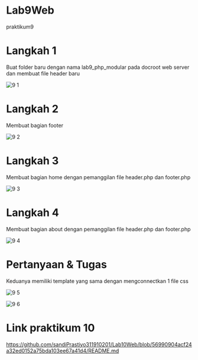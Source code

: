 # Lab9Web
praktikum9

# Langkah 1
Buat folder baru dengan nama lab9_php_modular pada docroot web server dan membuat file header baru

![9 1](https://user-images.githubusercontent.com/81818405/121774935-ef08a000-cbae-11eb-989a-f099cf29708d.PNG)

# Langkah 2
Membuat bagian footer

![9 2](https://user-images.githubusercontent.com/81818405/121774979-1bbcb780-cbaf-11eb-9478-6fe490f025bc.PNG)

# Langkah 3
Membuat bagian home dengan pemanggilan file header.php dan footer.php

![9 3](https://user-images.githubusercontent.com/81818405/121775006-43ac1b00-cbaf-11eb-97c1-5f3e752b24fe.PNG)

# Langkah 4
Membuat bagian about dengan pemanggilan file header.php dan footer.php

![9 4](https://user-images.githubusercontent.com/81818405/121775036-6a6a5180-cbaf-11eb-9c55-e7a8b746ebb1.PNG)

# Pertanyaan & Tugas
Keduanya memiliki template yang sama dengan mengconnectkan 1 file css

![9 5](https://user-images.githubusercontent.com/81818405/121775198-5a9f3d00-cbb0-11eb-96cc-63bd6b90c894.PNG)

![9 6](https://user-images.githubusercontent.com/81818405/121775211-6be84980-cbb0-11eb-8b5e-75f0bdaf219c.PNG)

# Link praktikum 10

https://github.com/sandiPrastiyo311910201/Lab10Web/blob/56990904acf24a32ed0152a75bda103ee67a41d4/README.md





